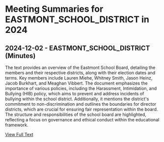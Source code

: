# Meeting Summaries for EASTMONT_SCHOOL_DISTRICT in 2024

## 2024-12-02 - EASTMONT_SCHOOL_DISTRICT (Minutes)

The text provides an overview of the Eastmont School Board, detailing the members and their respective districts, along with their election dates and terms. Key members include Lauren Miehe, Whitney Smith, Jason Heinz, Jacob Burkhart, and Meaghan Vibbert. The document emphasizes the importance of various policies, including the Harassment, Intimidation, and Bullying (HIB) policy, which aims to prevent and address incidents of bullying within the school district. Additionally, it mentions the district's commitment to non-discrimination and outlines the boundaries for director districts, which are crucial for ensuring fair representation within the board. The structure and responsibilities of the school board are highlighted, reflecting a focus on governance and ethical conduct within the educational framework.

[View Full Text](https://raw.githubusercontent.com/VoronoiPerspectives/WashingtonStateSchoolBoardExplorer/refs/heads/main/data/countries/usa/states/wa/counties/douglas/school_boards/eastmont_school_district/2024/processed/2024-12-02-minutes.txt)

